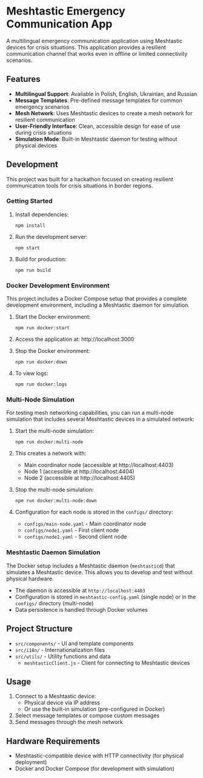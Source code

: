 # Meshtastic Emergency Communication App

A multilingual emergency communication application using Meshtastic devices for crisis situations. This application provides a resilient communication channel that works even in offline or limited connectivity scenarios.

## Features

- **Multilingual Support**: Available in Polish, English, Ukrainian, and Russian
- **Message Templates**: Pre-defined message templates for common emergency scenarios
- **Mesh Network**: Uses Meshtastic devices to create a mesh network for resilient communication
- **User-Friendly Interface**: Clean, accessible design for ease of use during crisis situations
- **Simulation Mode**: Built-in Meshtastic daemon for testing without physical devices

## Development

This project was built for a hackathon focused on creating resilient communication tools for crisis situations in border regions.

### Getting Started

1. Install dependencies:
   ```
   npm install
   ```

2. Run the development server:
   ```
   npm start
   ```

3. Build for production:
   ```
   npm run build
   ```

### Docker Development Environment

This project includes a Docker Compose setup that provides a complete development environment, including a Meshtastic daemon for simulation.

1. Start the Docker environment:
   ```
   npm run docker:start
   ```

2. Access the application at: http://localhost:3000

3. Stop the Docker environment:
   ```
   npm run docker:down
   ```

4. To view logs:
   ```
   npm run docker:logs
   ```

### Multi-Node Simulation

For testing mesh networking capabilities, you can run a multi-node simulation that includes several Meshtastic devices in a simulated network:

1. Start the multi-node simulation:
   ```
   npm run docker:multi-node
   ```

2. This creates a network with:
   - Main coordinator node (accessible at http://localhost:4403)
   - Node 1 (accessible at http://localhost:4404)
   - Node 2 (accessible at http://localhost:4405)

3. Stop the multi-node simulation:
   ```
   npm run docker:multi-node:down
   ```

4. Configuration for each node is stored in the `configs/` directory:
   - `configs/main-node.yaml` - Main coordinator node
   - `configs/node1.yaml` - First client node
   - `configs/node2.yaml` - Second client node

### Meshtastic Daemon Simulation

The Docker setup includes a Meshtastic daemon (`meshtasticd`) that simulates a Meshtastic device. This allows you to develop and test without physical hardware.

- The daemon is accessible at `http://localhost:4403`
- Configuration is stored in `meshtastic-config.yaml` (single node) or in the `configs/` directory (multi-node)
- Data persistence is handled through Docker volumes

## Project Structure

- `src/components/` - UI and template components
- `src/i18n/` - Internationalization files
- `src/utils/` - Utility functions and data
  - `meshtasticClient.js` - Client for connecting to Meshtastic devices

## Usage

1. Connect to a Meshtastic device:
   - Physical device via IP address
   - Or use the built-in simulation (pre-configured in Docker)
2. Select message templates or compose custom messages
3. Send messages through the mesh network

## Hardware Requirements

- Meshtastic-compatible device with HTTP connectivity (for physical deployment)
- Docker and Docker Compose (for development with simulation)